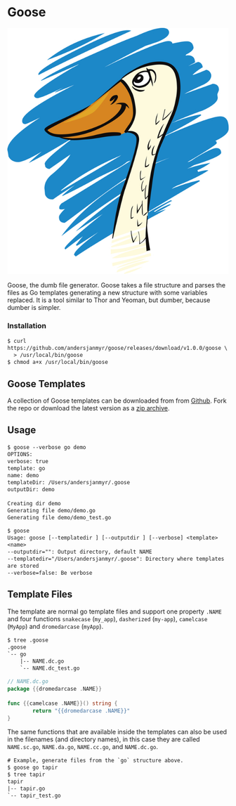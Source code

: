# Goose

![goose.png](goose.png)

Goose, the dumb file generator. Goose takes a file structure and parses the
files as Go templates generating a new structure with some variables replaced.
It is a tool similar to Thor and Yeoman, but dumber, because dumber is
simpler.

### Installation

```
$ curl https://github.com/andersjanmyr/goose/releases/download/v1.0.0/goose \
  > /usr/local/bin/goose
$ chmod a+x /usr/local/bin/goose
```

## Goose Templates

A collection of Goose templates can be downloaded from from
[Github](https://github.com/andersjanmyr/goose-templates). Fork the repo or
download the latest version as a [zip archive](https://github.com/andersjanmyr/goose-templates/archive/master.zip).


## Usage

```
$ goose --verbose go demo
OPTIONS:
verbose: true
template: go
name: demo
templateDir: /Users/andersjanmyr/.goose
outputDir: demo

Creating dir demo
Generating file demo/demo.go
Generating file demo/demo_test.go
```

```
$ goose
Usage: goose [--templatedir ] [--outputdir ] [--verbose] <template> <name>
--outputdir="": Output directory, default NAME
--templatedir="/Users/andersjanmyr/.goose": Directory where templates are stored
--verbose=false: Be verbose
```

## Template Files

The template are normal go template files and support one property `.NAME` and
four functions `snakecase` (`my_app`), `dasherized` (`my-app`), `camelcase`
(`MyApp`) and `dromedarcase` (`myApp`).

```
$ tree .goose
.goose
`-- go
    |-- NAME.dc.go
    `-- NAME.dc_test.go
```

```go
// NAME.dc.go
package {{dromedarcase .NAME}}

func {{camelcase .NAME}}() string {
        return "{{dromedarcase .NAME}}"
}
```

The same functions that are available inside the templates can also be used in
the filenames (and directory names), in this case they are called `NAME.sc.go`,
`NAME.da.go`, `NAME.cc.go`, and `NAME.dc.go`.

```
# Example, generate files from the `go` structure above.
$ goose go tapir
$ tree tapir
tapir
|-- tapir.go
`-- tapir_test.go
```


